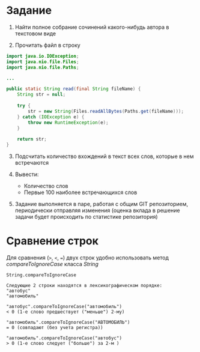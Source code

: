 # Задание

1. Найти полное собрание сочинений какого-нибудь автора в текстовом виде

2. Прочитать файл в строку

```java
import java.io.IOException;
import java.nio.file.Files;
import java.nio.file.Paths;

...

public static String read(final String fileName) {
	String str = null;
	
	try {
		str = new String(Files.readAllBytes(Paths.get(fileName)));
	} catch (IOException e) {
		throw new RuntimeException(e);
	}
	
	return str;
}
```

3. Подсчитать количество вхождений в текст всех слов, которые в нем встречаются

4. Вывести:
	- Количество слов
	- Первые 100 наиболее встречающихся слов

5. Задание выполняется в паре, работая с общим GIT репозиторием,
	периодически отправляя изменения (оценка вклада в решение задачи будет происходить по статистике репозитория)

# Сравнение строк

Для сравнения (`>`, `<`, `=`) двух строк удобно использовать метод _compareToIgnoreCase_ класса _String_

```
String.compareToIgnoreCase

Следующие 2 строки находятся в лексикографическом порядке:
"автобус"
"автомобиль"

"автобус".compareToIgnoreCase("автомобиль")
< 0 (1-е слово предшествует ("меньше") 2-му)

"автомобиль".compareToIgnoreCase("АВТОМОБИЛЬ")
= 0 (совпадают (без учета регистра))

"автомобиль".compareToIgnoreCase("автобус")
> 0 (1-е слово следует ("больше") за 2-м )
```

